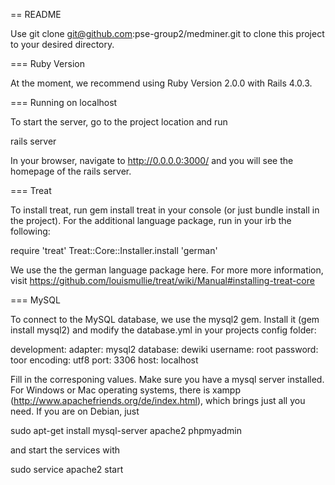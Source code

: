 == README

Use git clone git@github.com:pse-group2/medminer.git to clone this project to your desired directory.

=== Ruby Version

At the moment, we recommend using Ruby Version 2.0.0 with Rails 4.0.3.

=== Running on localhost

To start the server, go to the project location and run 

  rails server

In your browser, navigate to http://0.0.0.0:3000/ and you will see the homepage of the rails server.

=== Treat

To install treat, run gem install treat in your console (or just bundle install in the project). For the additional language package, run in your irb the following:

  require 'treat' 
  Treat::Core::Installer.install 'german'

We use the the german language package here. For more more information, visit https://github.com/louismullie/treat/wiki/Manual#installing-treat-core

=== MySQL

To connect to the MySQL database, we use the mysql2 gem. Install it (gem install mysql2) and modify the database.yml in your projects config folder:
  
  development:
    adapter: mysql2
    database: dewiki
    username: root
    password: toor
    encoding: utf8
    port: 3306
    host: localhost
  
Fill in the corresponing values.
Make sure you have a mysql server installed. For Windows or Mac operating systems, there is xampp (http://www.apachefriends.org/de/index.html), which brings just all you need.
If you are on Debian, just 

  sudo apt-get install mysql-server apache2 phpmyadmin
  
and start the services with 

  sudo service apache2 start

